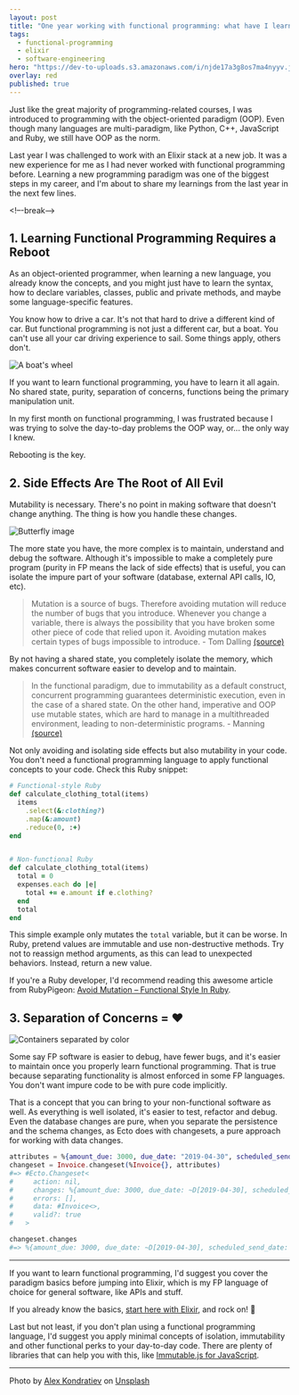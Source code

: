 ```yaml
---
layout: post
title: "One year working with functional programming: what have I learned?"
tags:
  - functional-programming
  - elixir
  - software-engineering
hero: "https://dev-to-uploads.s3.amazonaws.com/i/njde17a3g8os7ma4nyyv.jpg"
overlay: red
published: true
---
```


Just like the great majority of programming-related courses, I was introduced to programming with the object-oriented paradigm (OOP). Even though many languages are multi-paradigm, like Python, C++, JavaScript and Ruby, we still have OOP as the norm.

Last year I was challenged to work with an Elixir stack at a new job. It was a new experience for me as I had never worked with functional programming before. Learning a new programming paradigm was one of the biggest steps in my career, and I'm about to share my learnings from the last year in the next few lines.

<!–-break-–>

## 1. Learning Functional Programming Requires a Reboot
As an object-oriented programmer, when learning a new language, you already know the concepts, and you might just have to learn the syntax, how to declare variables, classes, public and private methods, and maybe some language-specific features.

You know how to drive a car. It's not that hard to drive a different kind of car. But functional programming is not just a different car, but a boat. You can't use all your car driving experience to sail. Some things apply, others don't.

![A boat's wheel](https://dev-to-uploads.s3.amazonaws.com/i/b5dr6nbnz4o7oxujbsry.png)

If you want to learn functional programming, you have to learn it all again. No shared state, purity, separation of concerns, functions being the primary manipulation unit.

In my first month on functional programming, I was frustrated because I was trying to solve the day-to-day problems the OOP way, or... the only way I knew.

Rebooting is the key.

## 2. Side Effects Are The Root of All Evil
Mutability is necessary. There's no point in making software that doesn't change anything. The thing is how you handle these changes.

![Butterfly image](https://dev-to-uploads.s3.amazonaws.com/i/njde17a3g8os7ma4nyyv.jpg)

The more state you have, the more complex is to maintain, understand and debug the software. Although it's impossible to make a completely pure program (purity in FP means the lack of side effects) that is useful, you can isolate the impure part of your software (database, external API calls, IO, etc).

> Mutation is a source of bugs. Therefore avoiding mutation will reduce the number of bugs that you introduce. Whenever you change a variable, there is always the possibility that you have broken some other piece of code that relied upon it. Avoiding mutation makes certain types of bugs impossible to introduce. - Tom Dalling [(source)](https://www.rubypigeon.com/posts/avoid-mutation-functional-style-in-ruby/)

By not having a shared state, you completely isolate the memory, which makes concurrent software easier to develop and to maintain.

> In the functional paradigm, due to immutability as a default construct, concurrent programming guarantees deterministic execution, even in the case of a shared state. On the other hand, imperative and OOP use mutable states, which are hard to manage in a multithreaded environment, leading to non-deterministic programs. - Manning [(source)](https://freecontent.manning.com/the-foundations-of-functional-concurrency/)

Not only avoiding and isolating side effects but also mutability in your code. You don't need a functional programming language to apply functional concepts to your code. Check this Ruby snippet:

```ruby
# Functional-style Ruby
def calculate_clothing_total(items)
  items
    .select(&:clothing?)
    .map(&:amount)
    .reduce(0, :+)
end


# Non-functional Ruby
def calculate_clothing_total(items)
  total = 0
  expenses.each do |e|
    total += e.amount if e.clothing?
  end
  total
end
```

This simple example only mutates the `total` variable, but it can be worse. In Ruby, pretend values are immutable and use non-destructive methods. Try not to reassign method arguments, as this can lead to unexpected behaviors. Instead, return a new value.

If you're a Ruby developer, I'd recommend reading this awesome article from RubyPigeon: [Avoid Mutation – Functional Style In Ruby](https://www.rubypigeon.com/posts/avoid-mutation-functional-style-in-ruby/).

## 3. Separation of Concerns = ❤️
![Containers separated by color](https://dev-to-uploads.s3.amazonaws.com/i/bxsv6o7kn9tsuch3svt2.jpg)

Some say FP software is easier to debug, have fewer bugs, and it's easier to maintain once you properly learn functional programming. That is true because separating functionality is almost enforced in some FP languages. You don't want impure code to be with pure code implicitly.

That is a concept that you can bring to your non-functional software as well. As everything is well isolated, it's easier to test, refactor and debug. Even the database changes are pure, when you separate the persistence and the schema changes, as Ecto does with changesets, a pure approach for working with data changes.

```elixir
attributes = %{amount_due: 3000, due_date: "2019-04-30", scheduled_send_date: "2019-04-25", closed_at: "2019-05-01"}
changeset = Invoice.changeset(%Invoice{}, attributes)
#=> #Ecto.Changeset<
#     action: nil,
#     changes: %{amount_due: 3000, due_date: ~D[2019-04-30], scheduled_send_date: ~D[2019-04-25]},
#     errors: [],
#     data: #Invoice<>,
#     valid?: true
#   >

changeset.changes
#=> %{amount_due: 3000, due_date: ~D[2019-04-30], scheduled_send_date: ~D[2019-04-25]}
```

---

If you want to learn functional programming, I'd suggest you cover the paradigm basics before jumping into Elixir, which is my FP language of choice for general software, like APIs and stuff.

If you already know the basics, [start here with Elixir](https://elixir-lang.org/getting-started/introduction.html), and rock on! 🚀

Last but not least, if you don't plan using a functional programming language, I'd suggest you apply minimal concepts of isolation, immutability and other functional perks to your day-to-day code. There are plenty of libraries that can help you with this, like [Immutable.js for JavaScript](https://immutable-js.github.io/immutable-js/).

---

<span>Photo by <a href="https://unsplash.com/@alexkondratiev?utm_source=unsplash&amp;utm_medium=referral&amp;utm_content=creditCopyText">Alex Kondratiev</a> on <a href="https://unsplash.com/s/photos/chemical?utm_source=unsplash&amp;utm_medium=referral&amp;utm_content=creditCopyText">Unsplash</a></span>
